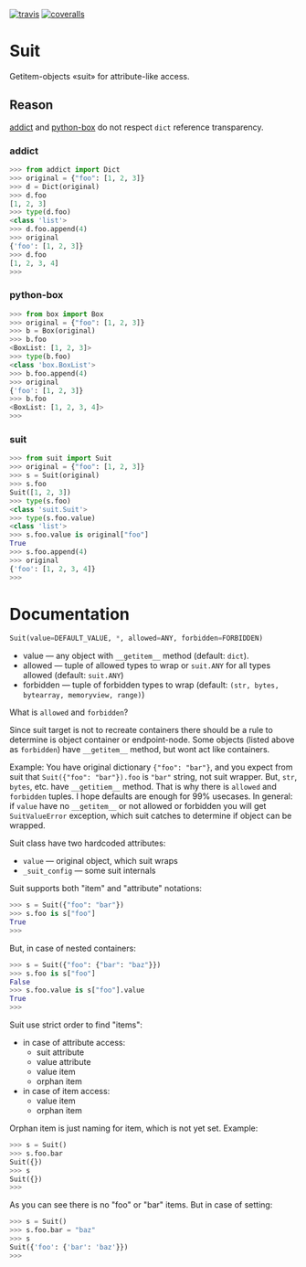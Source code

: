 [![travis](https://img.shields.io/travis/pohmelie/suit.svg)](https://travis-ci.org/pohmelie/suit)
[![coveralls](https://img.shields.io/coveralls/pohmelie/suit.svg)](https://coveralls.io/github/pohmelie/suit)

# Suit
Getitem-objects «suit» for attribute-like access.

## Reason
[addict](https://github.com/mewwts/addict) and [python-box](https://github.com/cdgriffith/Box) do not respect `dict` reference transparency.
### addict
``` python
>>> from addict import Dict
>>> original = {"foo": [1, 2, 3]}
>>> d = Dict(original)
>>> d.foo
[1, 2, 3]
>>> type(d.foo)
<class 'list'>
>>> d.foo.append(4)
>>> original
{'foo': [1, 2, 3]}
>>> d.foo
[1, 2, 3, 4]
>>>
```
### python-box
``` python
>>> from box import Box
>>> original = {"foo": [1, 2, 3]}
>>> b = Box(original)
>>> b.foo
<BoxList: [1, 2, 3]>
>>> type(b.foo)
<class 'box.BoxList'>
>>> b.foo.append(4)
>>> original
{'foo': [1, 2, 3]}
>>> b.foo
<BoxList: [1, 2, 3, 4]>
>>>
```
### suit
``` python
>>> from suit import Suit
>>> original = {"foo": [1, 2, 3]}
>>> s = Suit(original)
>>> s.foo
Suit([1, 2, 3])
>>> type(s.foo)
<class 'suit.Suit'>
>>> type(s.foo.value)
<class 'list'>
>>> s.foo.value is original["foo"]
True
>>> s.foo.append(4)
>>> original
{'foo': [1, 2, 3, 4]}
>>>
```
# Documentation
``` python
Suit(value=DEFAULT_VALUE, *, allowed=ANY, forbidden=FORBIDDEN)
```
* value — any object with `__getitem__` method (default: `dict`).
* allowed — tuple of allowed types to wrap or `suit.ANY` for all types allowed (default: `suit.ANY`)
* forbidden — tuple of forbidden types to wrap (default: `(str, bytes, bytearray, memoryview, range)`)

What is `allowed` and `forbidden`?

Since suit target is not to recreate containers there should be a rule to determine is object container or endpoint-node. Some objects (listed above as `forbidden`) have `__getitem__` method, but wont act like containers.

Example:
You have original dictionary `{"foo": "bar"}`, and you expect from suit that `Suit({"foo": "bar"}).foo` is `"bar"` string, not suit wrapper. But, `str`, `bytes`, etc. have `__getitiem__` method. That is why there is `allowed` and `forbidden` tuples. I hope defaults are enough for 99% usecases.
In general: if `value` have no `__getitem__` or not allowed or forbidden you will get `SuitValueError` exception, which suit catches to determine if object can be wrapped.

Suit class have two hardcoded attributes:
* `value` — original object, which suit wraps
* `_suit_config` — some suit internals

Suit supports both "item" and "attribute" notations:
``` python
>>> s = Suit({"foo": "bar"})
>>> s.foo is s["foo"]
True
>>>
```
But, in case of nested containers:
``` python
>>> s = Suit({"foo": {"bar": "baz"}})
>>> s.foo is s["foo"]
False
>>> s.foo.value is s["foo"].value
True
>>>
```
Suit use strict order to find "items":
* in case of attribute access:
    * suit attribute
    * value attribute
    * value item
    * orphan item
* in case of item access:
    * value item
    * orphan item

Orphan item is just naming for item, which is not yet set. Example:
``` python
>>> s = Suit()
>>> s.foo.bar
Suit({})
>>> s
Suit({})
>>>
```

As you can see there is no "foo" or "bar" items. But in case of setting:
``` python
>>> s = Suit()
>>> s.foo.bar = "baz"
>>> s
Suit({'foo': {'bar': 'baz'}})
>>>
```
